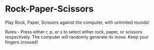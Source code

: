 # Rock-Paper-Scissors
Play Rock, Paper, Scissors against the computer, with unlimited rounds!

Rules:-
Press either *r, p, or s* to select either rock, paper, or scissors respectively. The computer will randomly generate its move. Keep your fingers crossed!
